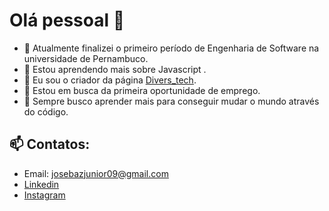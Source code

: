 # Olá pessoal 👋

- 🔭 Atualmente finalizei o primeiro período de Engenharia de Software na universidade de Pernambuco.
- 🌱 Estou aprendendo mais sobre Javascript .
- 👯 Eu sou o criador da página [Divers_tech](https://www.instagram.com/divers_tech/).
- 🤔 Estou em busca da primeira oportunidade de emprego.
- 💬 Sempre busco aprender mais para conseguir mudar o mundo através do código.
## 📫 Contatos:
- Email: josebazjunior09@gmail.com
- [Linkedin](www.linkedin.com/in/josé-ferreira-43a8071a1)
- [Instagram](https://www.instagram.com/divers_tech/)


